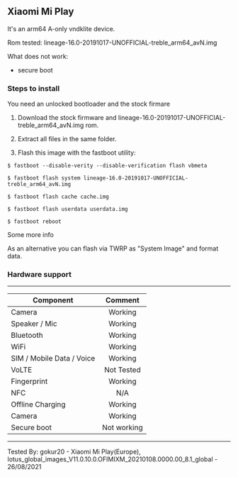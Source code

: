 ## Xiaomi Mi Play
It's an arm64 A-only vndklite device.

Rom tested: lineage-16.0-20191017-UNOFFICIAL-treble_arm64_avN.img

What does not work:
* secure boot

### Steps to install

You need an unlocked bootloader and the stock firmare

1. Download the stock firmware and lineage-16.0-20191017-UNOFFICIAL-treble_arm64_avN.img rom.

1. Extract all files in the same folder.

1. Flash this image with the fastboot utility:

`$ fastboot --disable-verity --disable-verification flash vbmeta `

`$ fastboot flash system lineage-16.0-20191017-UNOFFICIAL-treble_arm64_avN.img`

`$ fastboot flash cache cache.img`

`$ fastboot flash userdata userdata.img`

`$ fastboot reboot`

Some more info

As an alternative you can flash via TWRP as "System Image" and format data.

### Hardware support
***

| Component     | Comment           |
| ------------- |:-------------:|
| Camera | Working | 
| Speaker / Mic | Working |  
| Bluetooth | Working | 
| WiFi | Working | 
| SIM / Mobile Data / Voice  | Working | 
| VoLTE | Not Tested | 
| Fingerprint | Working | 
| NFC | N/A | 
| Offline Charging | Working |
| Camera | Working |   
| Secure boot | Not working |   

***

Tested By: gokur20 - Xiaomi Mi Play(Europe), lotus_global_images_V11.0.10.0.OFIMIXM_20210108.0000.00_8.1_global  - 26/08/2021


